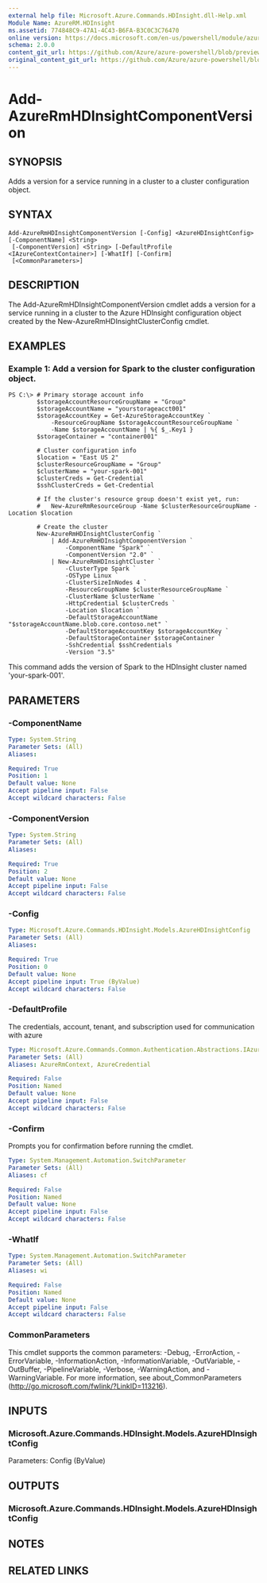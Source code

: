 ```yaml
---
external help file: Microsoft.Azure.Commands.HDInsight.dll-Help.xml
Module Name: AzureRM.HDInsight
ms.assetid: 774848C9-47A1-4C43-B6FA-B3C0C3C76470
online version: https://docs.microsoft.com/en-us/powershell/module/azurerm.hdinsight/add-azurermhdinsightcomponentversion
schema: 2.0.0
content_git_url: https://github.com/Azure/azure-powershell/blob/preview/src/ResourceManager/HDInsight/Commands.HDInsight/help/Add-AzureRmHDInsightComponentVersion.md
original_content_git_url: https://github.com/Azure/azure-powershell/blob/preview/src/ResourceManager/HDInsight/Commands.HDInsight/help/Add-AzureRmHDInsightComponentVersion.md
---
```


# Add-AzureRmHDInsightComponentVersion

## SYNOPSIS
Adds a version for a service running in a cluster to a cluster configuration object.

## SYNTAX

```
Add-AzureRmHDInsightComponentVersion [-Config] <AzureHDInsightConfig> [-ComponentName] <String>
 [-ComponentVersion] <String> [-DefaultProfile <IAzureContextContainer>] [-WhatIf] [-Confirm]
 [<CommonParameters>]
```

## DESCRIPTION
The Add-AzureRmHDInsightComponentVersion cmdlet adds a version for a service running in a cluster to the Azure HDInsight configuration object created by the New-AzureRmHDInsightClusterConfig cmdlet.

## EXAMPLES

### Example 1: Add a version for Spark to the cluster configuration object.
```
PS C:\> # Primary storage account info
        $storageAccountResourceGroupName = "Group"
        $storageAccountName = "yourstorageacct001"
        $storageAccountKey = Get-AzureStorageAccountKey `
            -ResourceGroupName $storageAccountResourceGroupName `
            -Name $storageAccountName | %{ $_.Key1 }
        $storageContainer = "container001"

        # Cluster configuration info
        $location = "East US 2"
        $clusterResourceGroupName = "Group"
        $clusterName = "your-spark-001"
        $clusterCreds = Get-Credential
        $sshClusterCreds = Get-Credential

        # If the cluster's resource group doesn't exist yet, run:
        #   New-AzureRmResourceGroup -Name $clusterResourceGroupName -Location $location

        # Create the cluster
        New-AzureRmHDInsightClusterConfig `
            | Add-AzureRmHDInsightComponentVersion `
                -ComponentName "Spark" `
                -ComponentVersion "2.0" `
            | New-AzureRmHDInsightCluster `
                -ClusterType Spark `
                -OSType Linux `
                -ClusterSizeInNodes 4 `
                -ResourceGroupName $clusterResourceGroupName `
                -ClusterName $clusterName `
                -HttpCredential $clusterCreds `
                -Location $location `
                -DefaultStorageAccountName "$storageAccountName.blob.core.contoso.net" `
                -DefaultStorageAccountKey $storageAccountKey `
                -DefaultStorageContainer $storageContainer `
                -SshCredential $sshCredentials `
                -Version "3.5"
```

This command adds the version of Spark to the HDInsight cluster named 'your-spark-001'.

## PARAMETERS

### -ComponentName
```yaml
Type: System.String
Parameter Sets: (All)
Aliases:

Required: True
Position: 1
Default value: None
Accept pipeline input: False
Accept wildcard characters: False
```

### -ComponentVersion
```yaml
Type: System.String
Parameter Sets: (All)
Aliases:

Required: True
Position: 2
Default value: None
Accept pipeline input: False
Accept wildcard characters: False
```

### -Config
```yaml
Type: Microsoft.Azure.Commands.HDInsight.Models.AzureHDInsightConfig
Parameter Sets: (All)
Aliases:

Required: True
Position: 0
Default value: None
Accept pipeline input: True (ByValue)
Accept wildcard characters: False
```

### -DefaultProfile
The credentials, account, tenant, and subscription used for communication with azure

```yaml
Type: Microsoft.Azure.Commands.Common.Authentication.Abstractions.IAzureContextContainer
Parameter Sets: (All)
Aliases: AzureRmContext, AzureCredential

Required: False
Position: Named
Default value: None
Accept pipeline input: False
Accept wildcard characters: False
```

### -Confirm
Prompts you for confirmation before running the cmdlet.

```yaml
Type: System.Management.Automation.SwitchParameter
Parameter Sets: (All)
Aliases: cf

Required: False
Position: Named
Default value: None
Accept pipeline input: False
Accept wildcard characters: False
```

### -WhatIf
```yaml
Type: System.Management.Automation.SwitchParameter
Parameter Sets: (All)
Aliases: wi

Required: False
Position: Named
Default value: None
Accept pipeline input: False
Accept wildcard characters: False
```

### CommonParameters
This cmdlet supports the common parameters: -Debug, -ErrorAction, -ErrorVariable, -InformationAction, -InformationVariable, -OutVariable, -OutBuffer, -PipelineVariable, -Verbose, -WarningAction, and -WarningVariable. For more information, see about_CommonParameters (http://go.microsoft.com/fwlink/?LinkID=113216).

## INPUTS

### Microsoft.Azure.Commands.HDInsight.Models.AzureHDInsightConfig
Parameters: Config (ByValue)

## OUTPUTS

### Microsoft.Azure.Commands.HDInsight.Models.AzureHDInsightConfig

## NOTES

## RELATED LINKS
